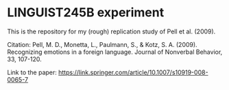# LINGUIST245B experiment

This is the repository for my  (rough) replication study of Pell et al. (2009).

Citation:
    Pell, M. D., Monetta, L., Paulmann, S., & Kotz, S. A. (2009). Recognizing emotions in a foreign language. Journal of Nonverbal Behavior, 33, 107-120.

Link to the paper: https://link.springer.com/article/10.1007/s10919-008-0065-7

